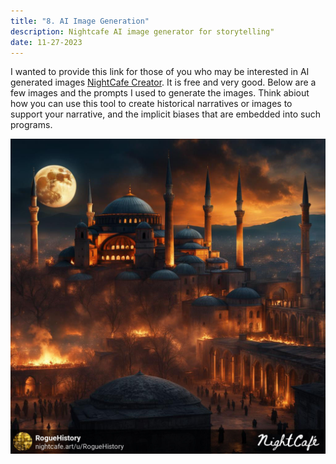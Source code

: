 ```yaml
---
title: "8. AI Image Generation"
description: Nightcafe AI image generator for storytelling"
date: 11-27-2023
---
```


I wanted to provide this link for those of you who may be interested in AI generated images [NightCafe Creator](https://creator.nightcafe.studio/). It is free and very good. Below are a few images and the prompts I used to generate the images. Think abiout how you can use this tool to create historical narratives or images to support your narrative, and the implicit biases that are embedded into such programs.

![HagiaSophia](static/HagiaSophia1.jpg)
